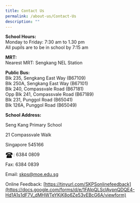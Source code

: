 ```yaml
---
title: Contact Us
permalink: /about-us/Contact-Us
description: ""
---
```

**School Hours:**<br>
Monday to Friday: 7:30 am to 1.30 pm  
All pupils are to be in school by 7:15 am  
  
**MRT:**<br>
Nearest MRT: Sengkang NEL Station  
  
**Public Bus:**<br>
Blk 235, Sengkang East Way (B67109)  
Blk 250A, Sengkang East Way (B67101)  
Blk 240, Compassvale Road (B67181)  
Opp Blk 241, Compassvale Road (B67189)  
Blk 231, Punggol Road (B65041)  
Blk 126A, Punggol Road (B65049)  
  
**School Address:**

Seng Kang Primary School

21 Compassvale Walk

Singapore 545166

<img src="/images/Phone.gif" 
     style="width:5%;float:left">: 6384 0809

Fax: 6384 0839

Email: [skps@moe.edu.sg](mailto:skps@moe.edu.sg)

  

Online Feedback: [https://tinyurl.com/SKPSonlinefeedback](https://docs.google.com/forms/d/e/1FAIpQLSclAvpnQDQE4-Hd1A1s1dF7V_dMHWTeYKjK8o6Ze53vEBcG6A/viewform)